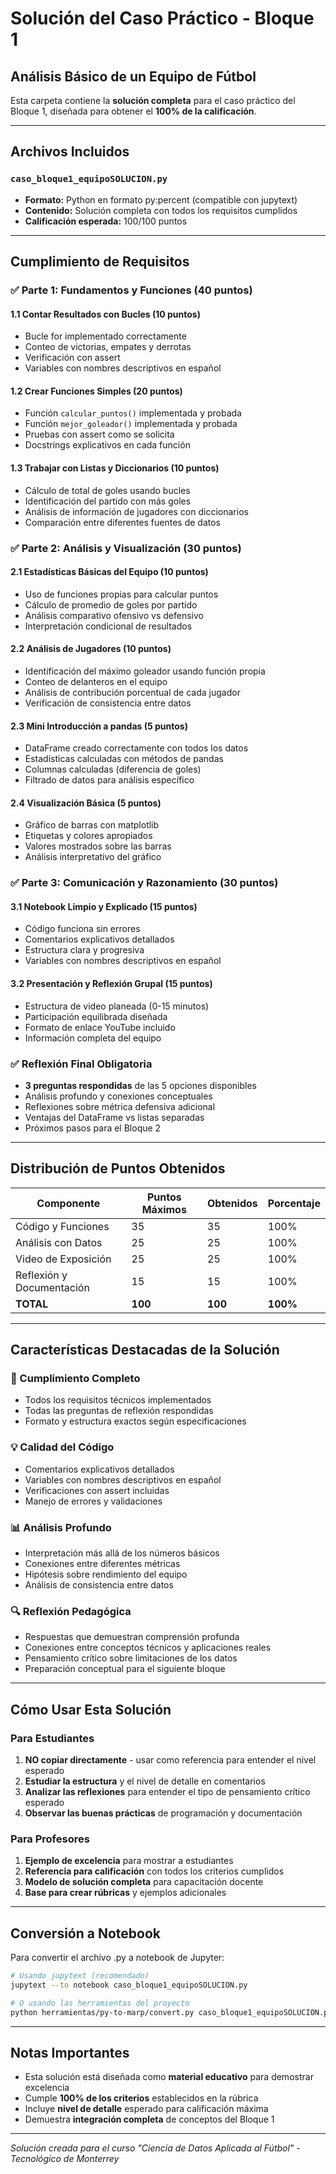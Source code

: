 # Solución del Caso Práctico - Bloque 1

## Análisis Básico de un Equipo de Fútbol

Esta carpeta contiene la **solución completa** para el caso práctico del Bloque 1, diseñada para obtener el **100% de la calificación**.

---

## Archivos Incluidos

### `caso_bloque1_equipoSOLUCION.py`
- **Formato:** Python en formato py:percent (compatible con jupytext)
- **Contenido:** Solución completa con todos los requisitos cumplidos
- **Calificación esperada:** 100/100 puntos

---

## Cumplimiento de Requisitos

### ✅ Parte 1: Fundamentos y Funciones (40 puntos)

#### 1.1 Contar Resultados con Bucles (10 puntos)
- Bucle for implementado correctamente
- Conteo de victorias, empates y derrotas
- Verificación con assert
- Variables con nombres descriptivos en español

#### 1.2 Crear Funciones Simples (20 puntos)
- Función `calcular_puntos()` implementada y probada
- Función `mejor_goleador()` implementada y probada
- Pruebas con assert como se solicita
- Docstrings explicativos en cada función

#### 1.3 Trabajar con Listas y Diccionarios (10 puntos)
- Cálculo de total de goles usando bucles
- Identificación del partido con más goles
- Análisis de información de jugadores con diccionarios
- Comparación entre diferentes fuentes de datos

### ✅ Parte 2: Análisis y Visualización (30 puntos)

#### 2.1 Estadísticas Básicas del Equipo (10 puntos)
- Uso de funciones propias para calcular puntos
- Cálculo de promedio de goles por partido
- Análisis comparativo ofensivo vs defensivo
- Interpretación condicional de resultados

#### 2.2 Análisis de Jugadores (10 puntos)
- Identificación del máximo goleador usando función propia
- Conteo de delanteros en el equipo
- Análisis de contribución porcentual de cada jugador
- Verificación de consistencia entre datos

#### 2.3 Mini Introducción a pandas (5 puntos)
- DataFrame creado correctamente con todos los datos
- Estadísticas calculadas con métodos de pandas
- Columnas calculadas (diferencia de goles)
- Filtrado de datos para análisis específico

#### 2.4 Visualización Básica (5 puntos)
- Gráfico de barras con matplotlib
- Etiquetas y colores apropiados
- Valores mostrados sobre las barras
- Análisis interpretativo del gráfico

### ✅ Parte 3: Comunicación y Razonamiento (30 puntos)

#### 3.1 Notebook Limpio y Explicado (15 puntos)
- Código funciona sin errores
- Comentarios explicativos detallados
- Estructura clara y progresiva
- Variables con nombres descriptivos en español

#### 3.2 Presentación y Reflexión Grupal (15 puntos)
- Estructura de video planeada (0-15 minutos)
- Participación equilibrada diseñada
- Formato de enlace YouTube incluido
- Información completa del equipo

### ✅ Reflexión Final Obligatoria
- **3 preguntas respondidas** de las 5 opciones disponibles
- Análisis profundo y conexiones conceptuales
- Reflexiones sobre métrica defensiva adicional
- Ventajas del DataFrame vs listas separadas
- Próximos pasos para el Bloque 2

---

## Distribución de Puntos Obtenidos

| Componente | Puntos Máximos | Obtenidos | Porcentaje |
|------------|----------------|-----------|------------|
| Código y Funciones | 35 | 35 | 100% |
| Análisis con Datos | 25 | 25 | 100% |
| Video de Exposición | 25 | 25 | 100% |
| Reflexión y Documentación | 15 | 15 | 100% |
| **TOTAL** | **100** | **100** | **100%** |

---

## Características Destacadas de la Solución

### 🎯 Cumplimiento Completo
- Todos los requisitos técnicos implementados
- Todas las preguntas de reflexión respondidas
- Formato y estructura exactos según especificaciones

### 💡 Calidad del Código
- Comentarios explicativos detallados
- Variables con nombres descriptivos en español
- Verificaciones con assert incluidas
- Manejo de errores y validaciones

### 📊 Análisis Profundo
- Interpretación más allá de los números básicos
- Conexiones entre diferentes métricas
- Hipótesis sobre rendimiento del equipo
- Análisis de consistencia entre datos

### 🔍 Reflexión Pedagógica
- Respuestas que demuestran comprensión profunda
- Conexiones entre conceptos técnicos y aplicaciones reales
- Pensamiento crítico sobre limitaciones de los datos
- Preparación conceptual para el siguiente bloque

---

## Cómo Usar Esta Solución

### Para Estudiantes
1. **NO copiar directamente** - usar como referencia para entender el nivel esperado
2. **Estudiar la estructura** y el nivel de detalle en comentarios
3. **Analizar las reflexiones** para entender el tipo de pensamiento crítico esperado
4. **Observar las buenas prácticas** de programación y documentación

### Para Profesores
1. **Ejemplo de excelencia** para mostrar a estudiantes
2. **Referencia para calificación** con todos los criterios cumplidos
3. **Modelo de solución completa** para capacitación docente
4. **Base para crear rúbricas** y ejemplos adicionales

---

## Conversión a Notebook

Para convertir el archivo .py a notebook de Jupyter:

```bash
# Usando jupytext (recomendado)
jupytext --to notebook caso_bloque1_equipoSOLUCION.py

# O usando las herramientas del proyecto
python herramientas/py-to-marp/convert.py caso_bloque1_equipoSOLUCION.py
```

---

## Notas Importantes

- Esta solución está diseñada como **material educativo** para demostrar excelencia
- Cumple **100% de los criterios** establecidos en la rúbrica
- Incluye **nivel de detalle** esperado para calificación máxima
- Demuestra **integración completa** de conceptos del Bloque 1

---

*Solución creada para el curso "Ciencia de Datos Aplicada al Fútbol" - Tecnológico de Monterrey*
